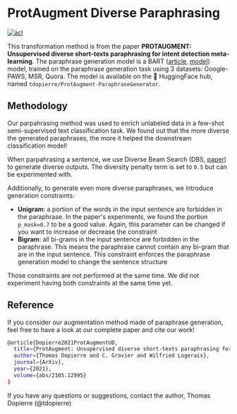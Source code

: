 # ProtAugment Diverse Paraphrasing

[![acl](http://img.shields.io/badge/ACL-2021-f31f32)](https://arxiv.org/abs/2105.12995)

This transformation method is from the paper **PROTAUGMENT: Unsupervised diverse short-texts paraphrasing for intent detection meta-learning**. The paraphrase generation model is a BART ([article](https://ai.facebook.com/research/publications/bart-denoising-sequence-to-sequence-pre-training-for-natural-language-generation-translation-and-comprehension/), [model](https://huggingface.co/facebook/bart-base)) model, trained on the paraphrase generation task using 3 datasets: Google-PAWS, MSR, Quora. The model is available on the 🤗 HuggingFace hub, named `tdopierre/ProtAugment-ParaphraseGenerator`.

## Methodology

Our parpahrasing method was used to enrich unlabeled data in a few-shot semi-supervised text classification task. We found out that the more diverse the generated paraphrases, the more it helped the downstream classification model!

When parpahrasing a sentence, we use Diverse Beam Search (DBS, [paper](https://arxiv.org/abs/161.02424)) to generate diverse outputs. The diversity penalty term is set to `0.5` but can be experimented with.

Additionally, to generate even more diverse paraphrases, we introduce generation constraints:

- **Unigram**: a portion of the words in the input sentence are forbidden in the paraphrase. In the paper's experiments, we found the portion `p_mask=0.7` to be a good value. Again, this parameter can be changed if you want to increase or decrease the constraint
- **Bigram**: all bi-grams in the input sentence are forbidden in the paraphrase. This means the paraphrase cannot contain any bi-gram that are in the input sentence. This constraint enforces the paraphrase generation model to change the sentence structure

Those constraints are not performed at the same time. We did not experiment having both constraints at the same time yet.

## Reference

If you consider our augmentation method made of paraphrase generation, feel free to have a look at our complete paper and cite our work!

```bash
@article{Dopierre2021ProtAugmentUD,
  title={ProtAugment: Unsupervised diverse short-texts paraphrasing for intent detection meta-learning},
  author={Thomas Dopierre and C. Gravier and Wilfried Logerais},
  journal={ArXiv},
  year={2021},
  volume={abs/2105.12995}
}
```

If you have any questions or suggestions, contact the author, Thomas Dopierre (@tdopierre)
